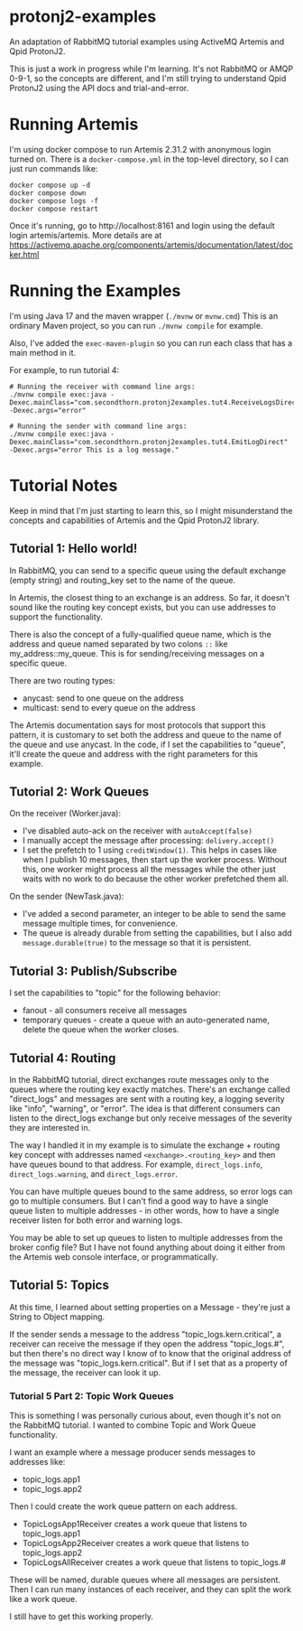 # protonj2-examples
An adaptation of RabbitMQ tutorial examples using ActiveMQ Artemis and Qpid
ProtonJ2.

This is just a work in progress while I'm learning. It's not RabbitMQ or AMQP
0-9-1, so the concepts are different, and I'm still trying to understand Qpid
ProtonJ2 using the API docs and trial-and-error.

# Running Artemis
I'm using docker compose to run Artemis 2.31.2 with anonymous login turned on.
There is a `docker-compose.yml` in the top-level directory, so I can just run
commands like:
```
docker compose up -d
docker compose down
docker compose logs -f
docker compose restart
```
Once it's running, go to http://localhost:8161 and login using the default
login artemis/artemis. More details are at
https://activemq.apache.org/components/artemis/documentation/latest/docker.html

# Running the Examples
I'm using Java 17 and the maven wrapper (`./mvnw` or `mvnw.cmd`)
This is an ordinary Maven project, so you can run `./mvnw compile` for example.

Also, I've added the `exec-maven-plugin` so you can run each class that has a
main method in it.

For example, to run tutorial 4:
```
# Running the receiver with command line args:
./mvnw compile exec:java -Dexec.mainClass="com.secondthorn.protonj2examples.tut4.ReceiveLogsDirect" -Dexec.args="error"

# Running the sender with command line args:
./mvnw compile exec:java -Dexec.mainClass="com.secondthorn.protonj2examples.tut4.EmitLogDirect" -Dexec.args="error This is a log message."
```

# Tutorial Notes
Keep in mind that I'm just starting to learn this, so I might misunderstand the
concepts and capabilities of Artemis and the Qpid ProtonJ2 library.

## Tutorial 1: Hello world!
In RabbitMQ, you can send to a specific queue using the default exchange (empty
string) and routing_key set to the name of the queue.

In Artemis, the closest thing to an exchange is an address. So far, it doesn't
sound like the routing key concept exists, but you can use addresses to support
the functionality.

There is also the concept of a fully-qualified queue name, which is the address
and queue named separated by two colons `::` like my_address::my_queue. This is
for sending/receiving messages on a specific queue.

There are two routing types:
- anycast: send to one queue on the address
- multicast: send to every queue on the address

The Artemis documentation says for most protocols that support this pattern,
it is customary to set both the address and queue to the name of the queue and
use anycast. In the code, if I set the capabilities to "queue", it'll create
the queue and address with the right parameters for this example.

## Tutorial 2: Work Queues
On the receiver (Worker.java):
- I've disabled auto-ack on the receiver with `autoAccept(false)`
- I manually accept the message after processing: `delivery.accept()`
- I set the prefetch to 1 using `creditWindow(1)`. This helps in cases like
  when I publish 10 messages, then start up the worker process. Without this,
  one worker might process all the messages while the other just waits with
  no work to do because the other worker prefetched them all.

On the sender (NewTask.java):
- I've added a second parameter, an integer to be able to send the same
  message multiple times, for convenience.
- The queue is already durable from setting the capabilities, but I also add
  `message.durable(true)` to the message so that it is persistent.

## Tutorial 3: Publish/Subscribe
I set the capabilities to "topic" for the following behavior:
- fanout - all consumers receive all messages
- temporary queues - create a queue with an auto-generated name, delete the
  queue when the worker closes.

## Tutorial 4: Routing
In the RabbitMQ tutorial, direct exchanges route messages only to the queues
where the routing key exactly matches. There's an exchange called "direct_logs"
and messages are sent with a routing key, a logging severity like "info",
"warning", or "error". The idea is that different consumers can listen to the
direct_logs exchange but only receive messages of the severity they are
interested in.

The way I handled it in my example is to simulate the exchange + routing key
concept with addresses named `<exchange>.<routing_key>` and then have queues
bound to that address. For example, `direct_logs.info`, `direct_logs.warning`,
and `direct_logs.error`.

You can have multiple queues bound to the same address, so error logs can go to
multiple consumers. But I can't find a good way to have a single queue listen
to multiple addresses - in other words, how to have a single receiver listen
for both error and warning logs.

You may be able to set up queues to listen to multiple addresses from the
broker config file? But I have not found anything about doing it either from
the Artemis web console interface, or programmatically.

## Tutorial 5: Topics
At this time, I learned about setting properties on a Message - they're just
a String to Object mapping.

If the sender sends a message to the address "topic_logs.kern.critical", a
receiver can receive the message if they open the address "topic_logs.#", but
then there's no direct way I know of to know that the original address of the
message was "topic_logs.kern.critical".  But if I set that as a property of
the message, the receiver can look it up.

### Tutorial 5 Part 2: Topic Work Queues
This is something I was personally curious about, even though it's not on the
RabbitMQ tutorial. I wanted to combine Topic and Work Queue functionality.

I want an example where a message producer sends messages to addresses like:
- topic_logs.app1
- topic_logs.app2

Then I could create the work queue pattern on each address.
- TopicLogsApp1Receiver creates a work queue that listens to topic_logs.app1
- TopicLogsApp2Receiver creates a work queue that listens to topic_logs.app2
- TopicLogsAllReceiver creates a work queue that listens to topic_logs.#

These will be named, durable queues where all messages are persistent. Then I
can run many instances of each receiver, and they can split the work like a work
queue.

I still have to get this working properly.